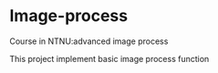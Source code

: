 # Image-process
Course in NTNU:advanced image process

This project implement basic image process function
